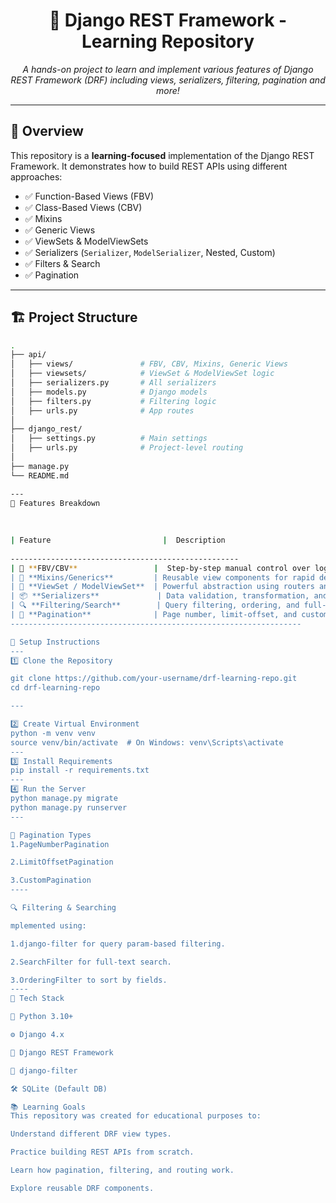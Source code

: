 <h1 align="center">🧠 Django REST Framework - Learning Repository</h1>

<p align="center">
  <em>A hands-on project to learn and implement various features of Django REST Framework (DRF) including views, serializers, filtering, pagination and more!</em>
</p>

---

## 🚀 Overview

This repository is a **learning-focused** implementation of the Django REST Framework. It demonstrates how to build REST APIs using different approaches:

- ✅ Function-Based Views (FBV)
- ✅ Class-Based Views (CBV)
- ✅ Mixins
- ✅ Generic Views
- ✅ ViewSets & ModelViewSets
- ✅ Serializers (`Serializer`, `ModelSerializer`, Nested, Custom)
- ✅ Filters & Search
- ✅ Pagination

---

## 🏗️ Project Structure

```bash
.
├── api/
│   ├── views/               # FBV, CBV, Mixins, Generic Views
│   ├── viewsets/            # ViewSet & ModelViewSet logic
│   ├── serializers.py       # All serializers
│   ├── models.py            # Django models
│   ├── filters.py           # Filtering logic
│   ├── urls.py              # App routes
│
├── django_rest/
│   ├── settings.py          # Main settings
│   ├── urls.py              # Project-level routing
│
├── manage.py
└── README.md

---
🧪 Features Breakdown
   
   
   
| Feature                         |  Description
                                              
---------------------------------------------------
| 🔧 **FBV/CBV**                 |  Step-by-step manual control over logic using Django's views    
| 🧩 **Mixins/Generics**         | Reusable view components for rapid development                 
| 🚀 **ViewSet / ModelViewSet**  | Powerful abstraction using routers and actions                 
| 📦 **Serializers**             | Data validation, transformation, and nesting                   
| 🔍 **Filtering/Search**        | Query filtering, ordering, and full-text search                
| 📄 **Pagination**              | Page number, limit-offset, and customizable pagination classes   
-----------------------------------------------------------------

🔧 Setup Instructions
---
1️⃣ Clone the Repository

git clone https://github.com/your-username/drf-learning-repo.git
cd drf-learning-repo

---

2️⃣ Create Virtual Environment
python -m venv venv
source venv/bin/activate  # On Windows: venv\Scripts\activate
---
3️⃣ Install Requirements
pip install -r requirements.txt
---
4️⃣ Run the Server
python manage.py migrate
python manage.py runserver
---

📌 Pagination Types
1.PageNumberPagination

2.LimitOffsetPagination

3.CustomPagination
----

🔍 Filtering & Searching

mplemented using:

1.django-filter for query param-based filtering.

2.SearchFilter for full-text search.

3.OrderingFilter to sort by fields.
----
🧰 Tech Stack

🐍 Python 3.10+

⚙️ Django 4.x

🧱 Django REST Framework

🔎 django-filter

🛠 SQLite (Default DB)

📚 Learning Goals
This repository was created for educational purposes to:

Understand different DRF view types.

Practice building REST APIs from scratch.

Learn how pagination, filtering, and routing work.

Explore reusable DRF components.
